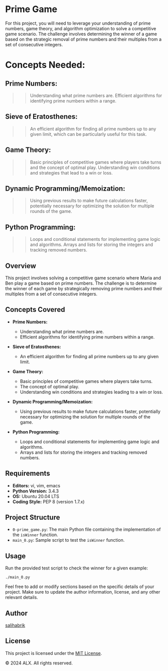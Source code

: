 #  Prime Game 

For this project, you will need to leverage your understanding of prime numbers, game theory, and algorithm optimization to solve a competitive game scenario. The challenge involves determining the winner of a game based on the strategic removal of prime numbers and their multiples from a set of consecutive integers.

# Concepts Needed:
## Prime Numbers:

>> Understanding what prime numbers are.
Efficient algorithms for identifying prime numbers within a range.
## Sieve of Eratosthenes:

>> An efficient algorithm for finding all prime numbers up to any given limit, which can be particularly useful for this task.
## Game Theory:

>> Basic principles of competitive games where players take turns and the concept of optimal play.
Understanding win conditions and strategies that lead to a win or loss.
## Dynamic Programming/Memoization:

>> Using previous results to make future calculations faster, potentially necessary for optimizing the solution for multiple rounds of the game.
## Python Programming:

>> Loops and conditional statements for implementing game logic and algorithms.
Arrays and lists for storing the integers and tracking removed numbers.

## Overview
This project involves solving a competitive game scenario where Maria and Ben play a game based on prime numbers. The challenge is to determine the winner of each game by strategically removing prime numbers and their multiples from a set of consecutive integers.

## Concepts Covered
- **Prime Numbers:**
  - Understanding what prime numbers are.
  - Efficient algorithms for identifying prime numbers within a range.

- **Sieve of Eratosthenes:**
  - An efficient algorithm for finding all prime numbers up to any given limit.

- **Game Theory:**
  - Basic principles of competitive games where players take turns.
  - The concept of optimal play.
  - Understanding win conditions and strategies leading to a win or loss.

- **Dynamic Programming/Memoization:**
  - Using previous results to make future calculations faster, potentially necessary for optimizing the solution for multiple rounds of the game.

- **Python Programming:**
  - Loops and conditional statements for implementing game logic and algorithms.
  - Arrays and lists for storing the integers and tracking removed numbers.

## Requirements
- **Editors:** vi, vim, emacs
- **Python Version:** 3.4.3
- **OS:** Ubuntu 20.04 LTS
- **Coding Style:** PEP 8 (version 1.7.x)

## Project Structure
- `0-prime_game.py`: The main Python file containing the implementation of the `isWinner` function.
- `main_0.py`: Sample script to test the `isWinner` function.

## Usage
Run the provided test script to check the winner for a given example:

```
./main_0.py
```


Feel free to add or modify sections based on the specific details of your project. Make sure to update the author information, license, and any other relevant details.

## Author
[salihabrik](salihabrik)

## License
This project is licensed under the [MIT License](LICENSE).

© 2024 ALX. All rights reserved.
